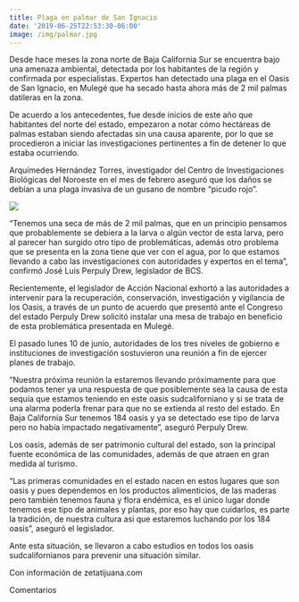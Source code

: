 ```yaml
---
title: Plaga en palmar de San Ignacio
date: '2019-06-25T22:53:30-06:00'
image: /img/palmar.jpg
---
```

Desde hace meses la zona norte de Baja California Sur se encuentra bajo una amenaza ambiental, detectada por los habitantes de la región y confirmada por especialistas. Expertos han detectado una plaga en el Oasis de San Ignacio, en Mulegé que ha secado hasta ahora más de 2 mil palmas datileras en la zona.

De acuerdo a los antecedentes, fue desde inicios de este año que habitantes del norte del estado, empezaron a notar cómo hectáreas de palmas estaban siendo afectadas sin una causa aparente, por lo que se procedieron a iniciar las investigaciones pertinentes a fin de detener lo que estaba ocurriendo.

Arquímedes Hernández Torres, investigador  del Centro de Investigaciones Biológicas del Noroeste en el mes de febrero aseguró que los daños se debían a una plaga invasiva de un gusano de nombre “picudo rojo”.

![](/img/ezenario-bcs-649b.jpg)



“Tenemos una seca de más de 2 mil palmas, que en un principio pensamos que probablemente se debiera a la larva o algún vector de esta larva, pero al parecer han surgido otro tipo de problemáticas, además otro problema que se presenta en la zona tiene que ver con el agua, por lo que estamos llevando a cabo las investigaciones con autoridades y expertos en el tema”, confirmó José Luis Perpuly Drew, legislador de BCS.

Recientemente, el legislador de Acción Nacional exhortó a las autoridades a intervenir para la recuperación, conservación, investigación  y vigilancia de los Oasis, a través de un punto de acuerdo que presentó ante el Congreso del estado Perpuly Drew solicitó instalar una mesa de trabajo en  beneficio de esta problemática presentada en Mulegé.

El pasado lunes 10 de junio, autoridades de los tres niveles de gobierno e instituciones de investigación sostuvieron una reunión a fin de ejercer planes de trabajo.

“Nuestra próxima reunión la estaremos llevando próximamente para que podamos tener ya una respuesta de que posiblemente sea la causa de esta sequía que estamos teniendo en este oasis sudcaliforniano y si se trata de una alarma poderla frenar para que no se extienda al resto del estado. En Baja California Sur tenemos 184 oasis y ya se detectado ese tipo de larva pero no había impactado negativamente”, aseguró Perpuly Drew.

Los oasis, además de ser patrimonio cultural del estado, son la principal fuente económica  de las comunidades, además de que atraen en gran medida al turismo.

“Las primeras comunidades en el estado nacen en estos lugares que son oasis y pues dependemos en los productos alimenticios, de las maderas pero también tenemos fauna y flora endémica, es el único lugar donde tenemos ese tipo de animales y plantas, por eso hay que cuidarlos, es parte la tradición, de nuestra cultura así que estaremos luchando por los 184 oasis”, aseguró el legislador.

Ante esta situación, se llevaron a cabo estudios en todos los oasis sudcalifornianos para prevenir una situación similar.

Con información de zetatijuana.com



Comentarios

